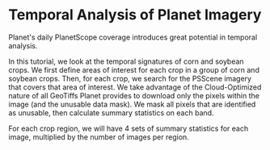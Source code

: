 # Temporal Analysis of Planet Imagery

Planet's daily PlanetScope coverage introduces great potential in temporal analysis.

In this tutorial, we look at the temporal signatures of corn and soybean crops.
We first define areas of interest for each crop in a group of corn and soybean
crops. Then, for each crop, we search for the PSScene imagery that covers
that area of interest. We take advantage of the Cloud-Optimized nature of all
GeoTiffs Planet provides to download only the pixels within the image (and
the unusable data mask). We mask all pixels that are identified as unusable,
then calculate summary statistics on each band.

For each crop region, we will have 4 sets of summary statistics for each image,
multiplied by the number of images per region.
